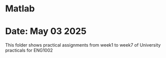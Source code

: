 # Matlab
# Date: May 03 2025

This folder shows practical assignments from week1 to week7 of University practicals for ENG1002
